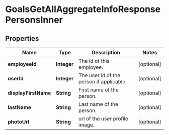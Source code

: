 

# GoalsGetAllAggregateInfoResponsePersonsInner


## Properties

| Name | Type | Description | Notes |
|------------ | ------------- | ------------- | -------------|
|**employeeId** | **Integer** | The id of this employee. |  [optional] |
|**userId** | **Integer** | The user id of the person if applicable. |  [optional] |
|**displayFirstName** | **String** | First name of the person. |  [optional] |
|**lastName** | **String** | Last name of the person. |  [optional] |
|**photoUrl** | **String** | url of the user profile image. |  [optional] |



